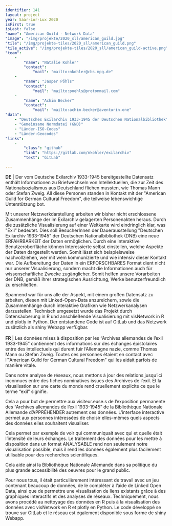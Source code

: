 ```yaml
---
identifier: 141
layout: project
year: Saar-Lor-Lux 2020
isFirst: true
isLast: false
"name": "American Guild - Network Data"
"image": "/img/projekte/2020_sll/american_guild.jpg"
"tile": "/img/projekte-tiles/2020_sll/american_guild.png"
"tile_active": "/img/projekte-tiles/2020_sll/american_guild-active.png"
"team":
    -
        "name": "Natalie Kohler"
        "contact":
            "mail": "mailto:nkohler@cbs.mpg.de"
    -
        "name": "Jasper Pöhls"
        "contact":
            "mail": "mailto:poehls@protonmail.com"
    -
        "name": "Achim Becker"
        "contact":
            "mail": "mailto:achim.becker@aventurin.one"
"data":
    - "Deutsches Exilarchiv 1933-1945 der Deutschen Nationalbibliothek"
    - "Gemeinsame Normdatei (GND)"
    - "Länder-ISO-Codes"
    - "Länder-Geocodes"
"links":
    -
        "class": "github"
        "link": "https://gitlab.com/nkohler/exilarchiv"
        "text": "GitLab"
           
---
```

<b>DE</b> \| Der vom Deutsche Exilarchiv 1933-1945 bereitgestellte Datensatz enthält Informationen zu Briefwechseln von Intellektuellen, die zur Zeit des Nationalsozialismus aus Deutschland fliehen mussten, wie Thomas Mann oder Stefan Zweig. All diese Personen standen in Kontakt mit der "American Guild for German Cultural Freedom", die teilweise lebenswichtige Unterstützung bot.

Mit unserer Netzwerkdarstellung arbeiten wir bisher nicht erschlossene Zusammenhänge der im Exilarchiv gelagerten Personenakten heraus. Durch die zusätzliche Visualisierung auf einer Weltkarte wird eindringlich klar, was "Exil" bedeutet. Dies soll BesucherInnen der Dauerausstellung "Deutschen Exilarchiv 1933-1945" der Deutschen Nationalbibliothek (DNB) eine neue ERFAHRBARKEIT der Daten ermöglichen. Durch eine interaktive Benutzeroberfläche können Interessierte selbst einstellen, welche Aspekte der Daten dargestellt werden. Somit lässt sich beispielsweise nachvollziehen, wer mit wem kommunizierte und wie intensiv dieser Kontakt war. Die Aufbereitung der Daten in ein ERFORSCHBARES Format dient nicht nur unserer Visualisierung, sondern macht die Informationen auch für wissenschaftliche Zwecke zugänglicher. Somit helfen unsere Vorarbeiten der DNB, gemäß ihrer strategischen Ausrichtung, Werke benutzerfreundlich zu erschließen.

Spannend war für uns alle der Aspekt, mit einem großen Datensatz zu arbeiten, diesen mit Linked-Open-Data anzureichern, sowie die Zusammenhänge durch interaktive Grafiken wie Netzwerkanalysen darzustellen. Technisch umgesetzt wurde das Projekt durch Datensäuberung in R und anschließende Visualisierung mit visNetwork in R und plotly in Python. Der entstandene Code ist auf GitLab und das Netzwerk zusätzlich als shiny Webapp verfügbar.
<br/><br/>
<b>FR</b> \| Les données mises à disposition par les “Archives allemandes de l’exil 1933-1945” contiennent des informations sur des échanges épistolaires entre des intellectuels qui durent fuir l’Allemagne nazie, comme Thomas Mann ou Stefan Zweig. Toutes ces personnes étaient en contact avec l’"American Guild for German Cultural Freedom" qui les aidait parfois de manière vitale.

Dans notre analyse de réseaux, nous mettons à jour des relations jusqu’ici inconnues entre des fiches nominatives issues des Archives de l’exil. Et la visualisation sur une carte du monde rend cruellement explicite ce que le terme “exil” signifie.

Cela a pour but de permettre aux visiteur.euse.s de l’exposition permanente des “Archives allemandes de l’exil 1933-1945” de la Bibliothèque Nationale Allemande d’APPRÉHENDER autrement ces données. L’interface interactive permet aux personnes intéressées de choisir elles-mêmes quels aspects des données elles souhaitent visualiser.

Cela permet par exemple de voir qui communiquait avec qui et quelle était l’intensité de leurs échanges. Le traitement des données pour les mettre à disposition dans un format ANALYSABLE rend non seulement notre visualisation possible, mais il rend les données également plus facilement utilisable pour des recherches scientifiques.

Cela aide ainsi la Bibliothèque Nationale Allemande dans sa politique du plus grande accessibilité des oeuvres pour le grand public.

Pour nous tous, il était particulièrement intéressant de travail avec un jeu contenant beaucoup de données, de le compléter à l’aide de Linked Open Data, ainsi que de permettre une visualisation de liens existants grâce à des graphiques interactifs et des analyses de réseaux. Techniquement, nous avons procédé au nettoyage des données en R puis à la visualisation des données avec visNetwork en R et plotly en Python. Le code développé se trouve sur GitLab et le réseau est également disponible sous forme de shiny Webapp.